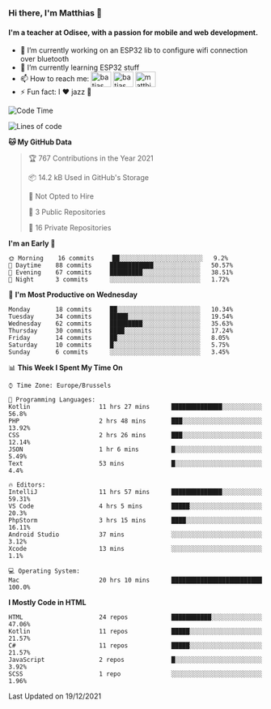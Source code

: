 ### Hi there, I'm Matthias 👋

#### I'm a teacher at Odisee, with a passion for mobile and web development.

- 🔭 I’m currently working on an ESP32 lib to configure wifi connection over bluetooth
- 🌱 I’m currently learning ESP32 stuff
- 📫 How to reach me: <a href="https://dev.to/batjas" target="_blank"><img align="center" src="https://raw.githubusercontent.com/rahuldkjain/github-profile-readme-generator/master/src/images/icons/Social/devto.svg" alt="batjas" height="30" width="40" /></a>
<a href="https://twitter.com/batjas" target="_blank"><img align="center" src="https://raw.githubusercontent.com/rahuldkjain/github-profile-readme-generator/master/src/images/icons/Social/twitter.svg" alt="batjas" height="30" width="40" /></a>
<a href="https://linkedin.com/in/matthiasdruwé" target="_blank"><img align="center" src="https://raw.githubusercontent.com/rahuldkjain/github-profile-readme-generator/master/src/images/icons/Social/linked-in-alt.svg" alt="matthiasdruwé" height="30" width="40" /></a>
- ⚡ Fun fact: I ❤ jazz 🎷


<!--START_SECTION:waka-->
![Code Time](http://img.shields.io/badge/Code%20Time-50%20hrs%204%20mins-blue)

![Lines of code](https://img.shields.io/badge/From%20Hello%20World%20I%27ve%20Written-48%20Thousand%20lines%20of%20code-blue)

**🐱 My GitHub Data** 

> 🏆 767 Contributions in the Year 2021
 > 
> 📦 14.2 kB Used in GitHub's Storage 
 > 
> 🚫 Not Opted to Hire
 > 
> 📜 3 Public Repositories 
 > 
> 🔑 16 Private Repositories  
 > 
**I'm an Early 🐤** 

```text
🌞 Morning    16 commits     ██░░░░░░░░░░░░░░░░░░░░░░░   9.2% 
🌆 Daytime    88 commits     ████████████░░░░░░░░░░░░░   50.57% 
🌃 Evening    67 commits     █████████░░░░░░░░░░░░░░░░   38.51% 
🌙 Night      3 commits      ░░░░░░░░░░░░░░░░░░░░░░░░░   1.72%

```
📅 **I'm Most Productive on Wednesday** 

```text
Monday       18 commits     ██░░░░░░░░░░░░░░░░░░░░░░░   10.34% 
Tuesday      34 commits     █████░░░░░░░░░░░░░░░░░░░░   19.54% 
Wednesday    62 commits     █████████░░░░░░░░░░░░░░░░   35.63% 
Thursday     30 commits     ████░░░░░░░░░░░░░░░░░░░░░   17.24% 
Friday       14 commits     ██░░░░░░░░░░░░░░░░░░░░░░░   8.05% 
Saturday     10 commits     █░░░░░░░░░░░░░░░░░░░░░░░░   5.75% 
Sunday       6 commits      ░░░░░░░░░░░░░░░░░░░░░░░░░   3.45%

```


📊 **This Week I Spent My Time On** 

```text
⌚︎ Time Zone: Europe/Brussels

💬 Programming Languages: 
Kotlin                   11 hrs 27 mins      ██████████████░░░░░░░░░░░   56.8% 
PHP                      2 hrs 48 mins       ███░░░░░░░░░░░░░░░░░░░░░░   13.92% 
CSS                      2 hrs 26 mins       ███░░░░░░░░░░░░░░░░░░░░░░   12.14% 
JSON                     1 hr 6 mins         █░░░░░░░░░░░░░░░░░░░░░░░░   5.49% 
Text                     53 mins             █░░░░░░░░░░░░░░░░░░░░░░░░   4.4%

🔥 Editors: 
IntelliJ                 11 hrs 57 mins      ██████████████░░░░░░░░░░░   59.31% 
VS Code                  4 hrs 5 mins        █████░░░░░░░░░░░░░░░░░░░░   20.3% 
PhpStorm                 3 hrs 15 mins       ████░░░░░░░░░░░░░░░░░░░░░   16.11% 
Android Studio           37 mins             ░░░░░░░░░░░░░░░░░░░░░░░░░   3.12% 
Xcode                    13 mins             ░░░░░░░░░░░░░░░░░░░░░░░░░   1.1%

💻 Operating System: 
Mac                      20 hrs 10 mins      █████████████████████████   100.0%

```

**I Mostly Code in HTML** 

```text
HTML                     24 repos            ███████████░░░░░░░░░░░░░░   47.06% 
Kotlin                   11 repos            █████░░░░░░░░░░░░░░░░░░░░   21.57% 
C#                       11 repos            █████░░░░░░░░░░░░░░░░░░░░   21.57% 
JavaScript               2 repos             █░░░░░░░░░░░░░░░░░░░░░░░░   3.92% 
SCSS                     1 repo              ░░░░░░░░░░░░░░░░░░░░░░░░░   1.96%

```



 Last Updated on 19/12/2021
<!--END_SECTION:waka-->
